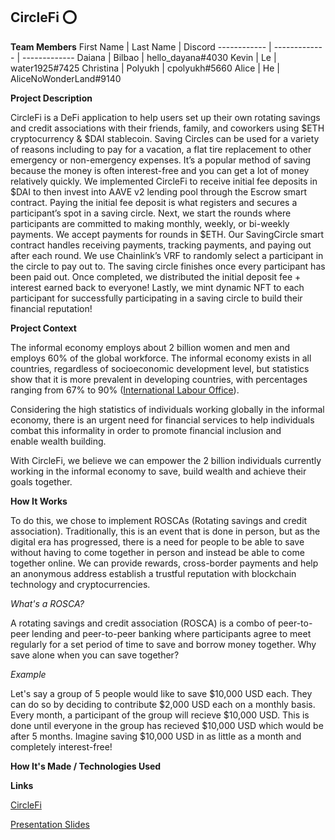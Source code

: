 
## <a name="english"> CircleFi ⭕️ </a>

__Team Members__
First Name | Last Name | Discord
------------ | ------------- | -------------
Daiana | Bilbao | hello_dayana#4030
Kevin | Le | water1925#7425 
Christina | Polyukh | cpolyukh#5660 
Alice  | He | AliceNoWonderLand#9140 

__Project Description__

CircleFi is a DeFi application to help users set up their own rotating savings and credit associations with their friends, family, and coworkers using $ETH cryptocurrency & $DAI stablecoin. Saving Circles can be used for a variety of reasons including to pay for a vacation, a flat tire replacement to other emergency or non-emergency expenses. It’s a popular method of saving because the money is often interest-free and you can get a lot of money relatively quickly. We implemented CircleFi to receive initial fee deposits in $DAI to then invest into AAVE v2 lending pool through the Escrow smart contract. Paying the initial fee deposit is what registers and secures a participant’s spot in a saving circle. Next, we start the rounds where participants are committed to making monthly, weekly, or bi-weekly payments. We accept payments for rounds in $ETH. Our SavingCircle smart contract handles receiving payments, tracking payments, and paying out after each round. We use Chainlink’s VRF to randomly select a participant in the circle to pay out to. The saving circle finishes once every participant has been paid out. Once completed, we distributed the initial deposit fee + interest earned back to everyone! Lastly, we mint dynamic NFT to each participant for successfully participating in a saving circle to build their financial reputation! 

__Project Context__

The informal economy employs about 2 billion women and men and employs 60% of the global workforce. The informal economy exists in all countries, regardless of socioeconomic development level, but statistics show that it is more prevalent in developing countries, with percentages ranging from 67% to 90% ([International Labour Office](https://www.ilo.org/wcmsp5/groups/public/---dgreports/---dcomm/documents/publication/wcms_626831.pdf)).

Considering the high statistics of individuals working globally in the informal economy, there is an urgent need for financial services to help individuals combat this informality in order to promote financial inclusion and enable wealth building.

With CircleFi, we believe we can empower the 2 billion individuals currently working in the informal economy to save, build wealth and achieve their goals together. 

__How It Works__

To do this, we chose to implement ROSCAs (Rotating savings and credit association). Traditionally, this is an event that is done in person, but as the digital era has progressed, there is a need for people to be able to save without having to come together in person and instead be able to come together online. We can provide rewards, cross-border payments and help an anonymous address establish a trustful reputation with blockchain technology and cryptocurrencies.

_What's a ROSCA?_

A rotating savings and credit association (ROSCA) is a combo of peer-to-peer lending and peer-to-peer banking where participants agree to meet regularly for a set period of time to save and borrow money together. Why save alone when you can save together?

_Example_

Let's say a group of 5 people would like to save $10,000 USD each. They can do so by deciding to contribute $2,000 USD each on a monthly basis. Every month, a participant of the group will recieve $10,000 USD. This is done until everyone in the group has recieved $10,000 USD which would be after 5 months. Imagine saving $10,000 USD in as little as a month and completely interest-free! 

__How It's Made / Technologies Used__

__Links__

[CircleFi](https://www.youtube.com/watch?v=376d9SnTVFE)

[Presentation Slides](https://docs.google.com/presentation/d/1gjZv8m3SsWpZF760sRUjZQhN5RzWaOhEH173jhEKUV0/edit?usp=sharing)

